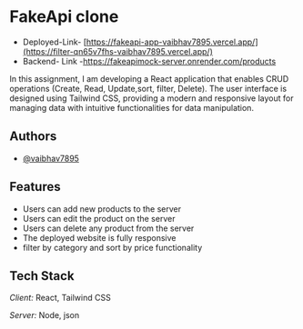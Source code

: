 # FakeApi clone 

- Deployed-Link- [https://fakeapi-app-vaibhav7895.vercel.app/](https://filter-qn65v7fhs-vaibhav7895.vercel.app/)
- Backend- Link -https://fakeapimock-server.onrender.com/products

In this assignment, I am developing a React application that enables CRUD operations (Create, Read, Update,sort, filter, Delete). The user interface is designed using Tailwind CSS, providing a modern and responsive layout for managing data with intuitive functionalities for data manipulation.


## Authors

- [@vaibhav7895](https://github.com/vaibhav7895) 




## Features
- Users can add new products to the server
- Users can edit the product on the server
- Users can delete any product from the server
- The deployed website is fully responsive
- filter by category and sort by price functionality



## Tech Stack

*Client:* React, Tailwind CSS

*Server:* Node, json

